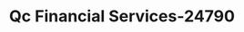 ---
f_zip-code: 84015
f_state-code: UT
title: Qc Financial Services-24790
f_phone: 801-779-1321
f_city-only: Clearfield
f_address: 290 North Main Street Clearfield
f_location-unique-id: '24790'
slug: qc-financial-services-24790
updated-on: '2024-05-30T13:46:58.046Z'
created-on: '2024-05-30T13:36:59.803Z'
published-on: '2024-05-30T13:54:32.469Z'
f_city-state: cms/city/clearfield-ut.md
f_company: cms/company/qc-financial-services.md
f_state: cms/state/utah.md
layout: '[payday-loan].html'
tags: payday-loan
---